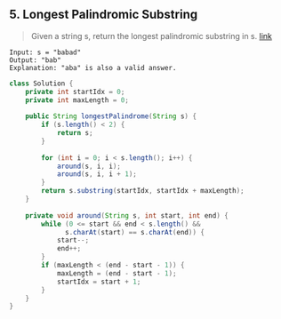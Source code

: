 ## 5. Longest Palindromic Substring
> Given a string s, return the longest palindromic substring in s. [link](https://leetcode.com/problems/longest-palindromic-substring/)
```
Input: s = "babad"
Output: "bab"
Explanation: "aba" is also a valid answer.
```
```java
class Solution {
    private int startIdx = 0;
    private int maxLength = 0;
    
    public String longestPalindrome(String s) {
        if (s.length() < 2) {
            return s;
        }
        
        for (int i = 0; i < s.length(); i++) {
            around(s, i, i);
            around(s, i, i + 1);
        }
        return s.substring(startIdx, startIdx + maxLength);
    }
    
    private void around(String s, int start, int end) {
        while (0 <= start && end < s.length() &&
              s.charAt(start) == s.charAt(end)) {
            start--;
            end++;
        }
        if (maxLength < (end - start - 1)) {
            maxLength = (end - start - 1);
            startIdx = start + 1;
        }
    }
}
```